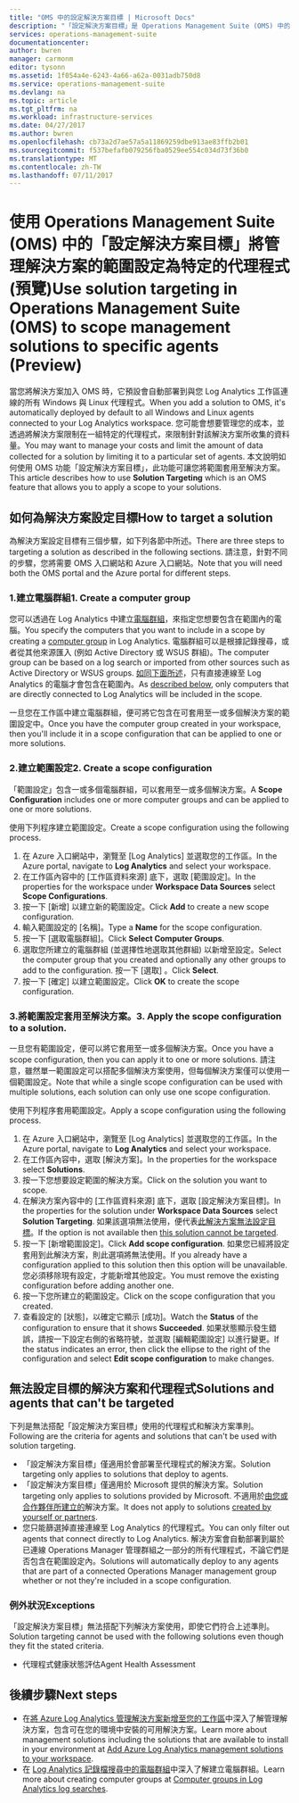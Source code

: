 ```yaml
---
title: "OMS 中的設定解決方案目標 | Microsoft Docs"
description: "「設定解決方案目標」是 Operations Management Suite (OMS) 中的功能，可讓您限制管理解決方案以針對一組特定的代理程式。  本文說明如何建立範圍設定，並將它套用至解決方案。"
services: operations-management-suite
documentationcenter: 
author: bwren
manager: carmonm
editor: tysonn
ms.assetid: 1f054a4e-6243-4a66-a62a-0031adb750d8
ms.service: operations-management-suite
ms.devlang: na
ms.topic: article
ms.tgt_pltfrm: na
ms.workload: infrastructure-services
ms.date: 04/27/2017
ms.author: bwren
ms.openlocfilehash: cb73a2d7ae57a5a11869259dbe913ae83ffb2b01
ms.sourcegitcommit: f537befafb079256fba0529ee554c034d73f36b0
ms.translationtype: MT
ms.contentlocale: zh-TW
ms.lasthandoff: 07/11/2017
---
```

# <a name="use-solution-targeting-in-operations-management-suite-oms-to-scope-management-solutions-to-specific-agents-preview"></a><span data-ttu-id="57d6a-104">使用 Operations Management Suite (OMS) 中的「設定解決方案目標」將管理解決方案的範圍設定為特定的代理程式 (預覽)</span><span class="sxs-lookup"><span data-stu-id="57d6a-104">Use solution targeting in Operations Management Suite (OMS) to scope management solutions to specific agents (Preview)</span></span>
<span data-ttu-id="57d6a-105">當您將解決方案加入 OMS 時，它預設會自動部署到與您 Log Analytics 工作區連線的所有 Windows 與 Linux 代理程式。</span><span class="sxs-lookup"><span data-stu-id="57d6a-105">When you add a solution to OMS, it's automatically deployed by default to all Windows and Linux agents connected to your Log Analytics workspace.</span></span>  <span data-ttu-id="57d6a-106">您可能會想要管理您的成本，並透過將解決方案限制在一組特定的代理程式，來限制針對該解決方案所收集的資料量。</span><span class="sxs-lookup"><span data-stu-id="57d6a-106">You may want to manage your costs and limit the amount of data collected for a solution by limiting it to a particular set of agents.</span></span>  <span data-ttu-id="57d6a-107">本文說明如何使用 OMS 功能「設定解決方案目標」，此功能可讓您將範圍套用至解決方案。</span><span class="sxs-lookup"><span data-stu-id="57d6a-107">This article describes how to use **Solution Targeting** which is an OMS feature that allows you to apply a scope to your solutions.</span></span>

## <a name="how-to-target-a-solution"></a><span data-ttu-id="57d6a-108">如何為解決方案設定目標</span><span class="sxs-lookup"><span data-stu-id="57d6a-108">How to target a solution</span></span>
<span data-ttu-id="57d6a-109">為解決方案設定目標有三個步驟，如下列各節中所述。</span><span class="sxs-lookup"><span data-stu-id="57d6a-109">There are three steps to targeting a solution as described in the following sections.</span></span>  <span data-ttu-id="57d6a-110">請注意，針對不同的步驟，您將需要 OMS 入口網站和 Azure 入口網站。</span><span class="sxs-lookup"><span data-stu-id="57d6a-110">Note that you will need both the OMS portal and the Azure portal for different steps.</span></span>


### <a name="1-create-a-computer-group"></a><span data-ttu-id="57d6a-111">1.建立電腦群組</span><span class="sxs-lookup"><span data-stu-id="57d6a-111">1. Create a computer group</span></span>
<span data-ttu-id="57d6a-112">您可以透過在 Log Analytics 中建立[電腦群組](../log-analytics/log-analytics-computer-groups.md)，來指定您想要包含在範圍內的電腦。</span><span class="sxs-lookup"><span data-stu-id="57d6a-112">You specify the computers that you want to include in a scope by creating a [computer group](../log-analytics/log-analytics-computer-groups.md) in Log Analytics.</span></span>  <span data-ttu-id="57d6a-113">電腦群組可以是根據記錄搜尋，或者從其他來源匯入 (例如 Active Directory 或 WSUS 群組)。</span><span class="sxs-lookup"><span data-stu-id="57d6a-113">The computer group can be based on a log search or imported from other sources such as Active Directory or WSUS groups.</span></span> <span data-ttu-id="57d6a-114">[如同下面所述](#solutions-and-agents-that-cant-be-targeted)，只有直接連線至 Log Analytics 的電腦才會包含在範圍內。</span><span class="sxs-lookup"><span data-stu-id="57d6a-114">As [described below](#solutions-and-agents-that-cant-be-targeted), only computers that are directly connected to Log Analytics will be included in the scope.</span></span>

<span data-ttu-id="57d6a-115">一旦您在工作區中建立電腦群組，便可將它包含在可套用至一或多個解決方案的範圍設定中。</span><span class="sxs-lookup"><span data-stu-id="57d6a-115">Once you have the computer group created in your workspace, then you'll include it in a scope configuration that can be applied to one or more solutions.</span></span>
 
 
 ### <a name="2-create-a-scope-configuration"></a><span data-ttu-id="57d6a-116">2.建立範圍設定</span><span class="sxs-lookup"><span data-stu-id="57d6a-116">2. Create a scope configuration</span></span>
 <span data-ttu-id="57d6a-117">「範圍設定」包含一或多個電腦群組，可以套用至一或多個解決方案。</span><span class="sxs-lookup"><span data-stu-id="57d6a-117">A **Scope Configuration** includes one or more computer groups and can be applied to one or more solutions.</span></span> 
 
 <span data-ttu-id="57d6a-118">使用下列程序建立範圍設定。</span><span class="sxs-lookup"><span data-stu-id="57d6a-118">Create a scope configuration using the following process.</span></span>  

 1. <span data-ttu-id="57d6a-119">在 Azure 入口網站中，瀏覽至 [Log Analytics] 並選取您的工作區。</span><span class="sxs-lookup"><span data-stu-id="57d6a-119">In the Azure portal, navigate to **Log Analytics** and select your workspace.</span></span>
 2. <span data-ttu-id="57d6a-120">在工作區內容中的 [工作區資料來源] 底下，選取 [範圍設定]。</span><span class="sxs-lookup"><span data-stu-id="57d6a-120">In the properties for the workspace under **Workspace Data Sources** select **Scope Configurations**.</span></span>
 3. <span data-ttu-id="57d6a-121">按一下 [新增] 以建立新的範圍設定。</span><span class="sxs-lookup"><span data-stu-id="57d6a-121">Click **Add** to create a new scope configuration.</span></span>
 4. <span data-ttu-id="57d6a-122">輸入範圍設定的 [名稱]。</span><span class="sxs-lookup"><span data-stu-id="57d6a-122">Type a **Name** for the scope configuration.</span></span>
 5. <span data-ttu-id="57d6a-123">按一下 [選取電腦群組]。</span><span class="sxs-lookup"><span data-stu-id="57d6a-123">Click **Select Computer Groups**.</span></span>
 6. <span data-ttu-id="57d6a-124">選取您所建立的電腦群組 (並選擇性地選取其他群組) 以新增至設定。</span><span class="sxs-lookup"><span data-stu-id="57d6a-124">Select the computer group that you created and optionally any other groups to add to the configuration.</span></span>  <span data-ttu-id="57d6a-125">按一下 [選取] 。</span><span class="sxs-lookup"><span data-stu-id="57d6a-125">Click **Select**.</span></span>  
 6. <span data-ttu-id="57d6a-126">按一下 [確定] 以建立範圍設定。</span><span class="sxs-lookup"><span data-stu-id="57d6a-126">Click **OK** to create the scope configuration.</span></span> 


 ### <a name="3-apply-the-scope-configuration-to-a-solution"></a><span data-ttu-id="57d6a-127">3.將範圍設定套用至解決方案。</span><span class="sxs-lookup"><span data-stu-id="57d6a-127">3. Apply the scope configuration to a solution.</span></span>
<span data-ttu-id="57d6a-128">一旦您有範圍設定，便可以將它套用至一或多個解決方案。</span><span class="sxs-lookup"><span data-stu-id="57d6a-128">Once you have a scope configuration, then you can apply it to one or more solutions.</span></span>  <span data-ttu-id="57d6a-129">請注意，雖然單一範圍設定可以搭配多個解決方案使用，但每個解決方案僅可以使用一個範圍設定。</span><span class="sxs-lookup"><span data-stu-id="57d6a-129">Note that while a single scope configuration can be used with multiple solutions, each solution can only use one scope configuration.</span></span>

<span data-ttu-id="57d6a-130">使用下列程序套用範圍設定。</span><span class="sxs-lookup"><span data-stu-id="57d6a-130">Apply a scope configuration using the following process.</span></span>  

 1. <span data-ttu-id="57d6a-131">在 Azure 入口網站中，瀏覽至 [Log Analytics] 並選取您的工作區。</span><span class="sxs-lookup"><span data-stu-id="57d6a-131">In the Azure portal, navigate to **Log Analytics** and select your workspace.</span></span>
 2. <span data-ttu-id="57d6a-132">在工作區內容中，選取 [解決方案]。</span><span class="sxs-lookup"><span data-stu-id="57d6a-132">In the properties for the workspace select **Solutions**.</span></span>
 3. <span data-ttu-id="57d6a-133">按一下您想要設定範圍的解決方案。</span><span class="sxs-lookup"><span data-stu-id="57d6a-133">Click on the solution you want to scope.</span></span>
 4. <span data-ttu-id="57d6a-134">在解決方案內容中的 [工作區資料來源] 底下，選取 [設定解決方案目標]。</span><span class="sxs-lookup"><span data-stu-id="57d6a-134">In the properties for the solution under **Workspace Data Sources** select **Solution Targeting**.</span></span>  <span data-ttu-id="57d6a-135">如果該選項無法使用，便代表[此解決方案無法設定目標](#solutions-and-agents-that-cant-be-targeted)。</span><span class="sxs-lookup"><span data-stu-id="57d6a-135">If the option is not available then [this solution cannot be targeted](#solutions-and-agents-that-cant-be-targeted).</span></span>
 5. <span data-ttu-id="57d6a-136">按一下 [新增範圍設定]。</span><span class="sxs-lookup"><span data-stu-id="57d6a-136">Click **Add scope configuration**.</span></span>  <span data-ttu-id="57d6a-137">如果您已經將設定套用到此解決方案，則此選項將無法使用。</span><span class="sxs-lookup"><span data-stu-id="57d6a-137">If you already have a configuration applied to this solution then this option will be unavailable.</span></span>  <span data-ttu-id="57d6a-138">您必須移除現有設定，才能新增其他設定。</span><span class="sxs-lookup"><span data-stu-id="57d6a-138">You must remove the existing configuration before adding another one.</span></span>
 6. <span data-ttu-id="57d6a-139">按一下您所建立的範圍設定。</span><span class="sxs-lookup"><span data-stu-id="57d6a-139">Click on the scope configuration that you created.</span></span>
 7. <span data-ttu-id="57d6a-140">查看設定的 [狀態]，以確定它顯示 [成功]。</span><span class="sxs-lookup"><span data-stu-id="57d6a-140">Watch the **Status** of the configuration to ensure that it shows **Succeeded**.</span></span>  <span data-ttu-id="57d6a-141">如果狀態顯示發生錯誤，請按一下設定右側的省略符號，並選取 [編輯範圍設定] 以進行變更。</span><span class="sxs-lookup"><span data-stu-id="57d6a-141">If the status indicates an error, then click the ellipse to the right of the configuration and select **Edit scope configuration** to make changes.</span></span>

## <a name="solutions-and-agents-that-cant-be-targeted"></a><span data-ttu-id="57d6a-142">無法設定目標的解決方案和代理程式</span><span class="sxs-lookup"><span data-stu-id="57d6a-142">Solutions and agents that can't be targeted</span></span>
<span data-ttu-id="57d6a-143">下列是無法搭配「設定解決方案目標」使用的代理程式和解決方案準則。</span><span class="sxs-lookup"><span data-stu-id="57d6a-143">Following are the criteria for agents and solutions that can't be used with solution targeting.</span></span>

- <span data-ttu-id="57d6a-144">「設定解決方案目標」僅適用於會部署至代理程式的解決方案。</span><span class="sxs-lookup"><span data-stu-id="57d6a-144">Solution targeting only applies to solutions that deploy to agents.</span></span>
- <span data-ttu-id="57d6a-145">「設定解決方案目標」僅適用於 Microsoft 提供的解決方案。</span><span class="sxs-lookup"><span data-stu-id="57d6a-145">Solution targeting only applies to solutions provided by Microsoft.</span></span>  <span data-ttu-id="57d6a-146">不適用於[由您或合作夥伴所建立的](operations-management-suite-solutions-creating.md)解決方案。</span><span class="sxs-lookup"><span data-stu-id="57d6a-146">It does not apply to solutions [created by yourself or partners](operations-management-suite-solutions-creating.md).</span></span>
- <span data-ttu-id="57d6a-147">您只能篩選掉直接連線至 Log Analytics 的代理程式。</span><span class="sxs-lookup"><span data-stu-id="57d6a-147">You can only filter out agents that connect directly to Log Analytics.</span></span>  <span data-ttu-id="57d6a-148">解決方案會自動部署到屬於已連線 Operations Manager 管理群組之一部分的所有代理程式，不論它們是否包含在範圍設定內。</span><span class="sxs-lookup"><span data-stu-id="57d6a-148">Solutions will automatically deploy to any agents that are part of a connected Operations Manager management group whether or not they're included in a scope configuration.</span></span>

### <a name="exceptions"></a><span data-ttu-id="57d6a-149">例外狀況</span><span class="sxs-lookup"><span data-stu-id="57d6a-149">Exceptions</span></span>
<span data-ttu-id="57d6a-150">「設定解決方案目標」無法搭配下列解決方案使用，即使它們符合上述準則。</span><span class="sxs-lookup"><span data-stu-id="57d6a-150">Solution targeting cannot be used with the following solutions even though they fit the stated criteria.</span></span>

- <span data-ttu-id="57d6a-151">代理程式健康狀態評估</span><span class="sxs-lookup"><span data-stu-id="57d6a-151">Agent Health Assessment</span></span>

## <a name="next-steps"></a><span data-ttu-id="57d6a-152">後續步驟</span><span class="sxs-lookup"><span data-stu-id="57d6a-152">Next steps</span></span>
- <span data-ttu-id="57d6a-153">在[將 Azure Log Analytics 管理解決方案新增至您的工作區](../log-analytics/log-analytics-add-solutions.md)中深入了解管理解決方案，包含可在您的環境中安裝的可用解決方案。</span><span class="sxs-lookup"><span data-stu-id="57d6a-153">Learn more about management solutions including the solutions that are available to install in your environment at [Add Azure Log Analytics management solutions to your workspace](../log-analytics/log-analytics-add-solutions.md).</span></span>
- <span data-ttu-id="57d6a-154">在 [Log Analytics 記錄檔搜尋中的電腦群組](../log-analytics/log-analytics-computer-groups.md)中深入了解建立電腦群組。</span><span class="sxs-lookup"><span data-stu-id="57d6a-154">Learn more about creating computer groups at [Computer groups in Log Analytics log searches](../log-analytics/log-analytics-computer-groups.md).</span></span>